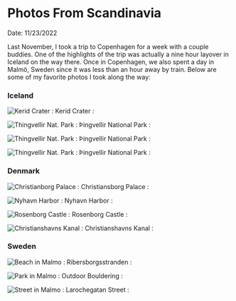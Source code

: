 # Photos From Scandinavia
Date: 11/23/2022

Last November, I took a trip to Copenhagen for a week with a couple buddies. One of the highlights of the trip was actually a nine hour layover in Iceland on the way there. Once in Copenhagen, we also spent a day in Malmö, Sweden since it was less than an hour away by train. Below are some of my favorite photos I took along the way:

### Iceland

![Kerid Crater](docs/assets/images/Kerid_Crater.jpg)
: Kerid Crater :

![Thingvellir Nat. Park](docs/assets/images/thingvellir_3.jpg)
: Þingvellir National Park :

![Thingvellir Nat. Park](docs/assets/images/thingvellir_4.jpg)
: Þingvellir National Park :

![Thingvellir Nat. Park](docs/assets/images/thingvellir_6.jpg)
: Þingvellir National Park :

### Denmark

![Christianborg Palace](docs/assets/images/Christianborg_Palace_1.jpg)
: Christiansborg Palace :

![Nyhavn Harbor](docs/assets/images/Nyhavn_1.jpg)
: Nyhavn Harbor :

![Rosenborg Castle](docs/assets/images/Rosenborg_Slot.jpg)
: Rosenborg Castle :

![Christianshavns Kanal](docs/assets/images/IMG_20221109_130741.jpg)
: Christianshavns Kanal :

### Sweden

![Beach in Malmo](docs/assets/images/malmo_beach.jpg)
: Ribersborgsstranden :

![Park in Malmo](docs/assets/images/malmo_park_bouldering.jpg)
: Outdoor Bouldering :

![Street in Malmo](docs/assets/images/malmo_street.jpg)
: Larochegatan Street :
